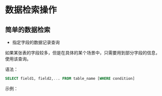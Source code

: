 # 数据检索操作

## 简单的数据检索

* 指定字段的数据记录查询

如果某张表的字段较多，但是在具体的某个场景中，只需要用到部分字段的信息，使用该查询。

语法：

```sql
SELECT field1, field2,... FROM table_name [WHERE condition]
```

示例：

```

```



